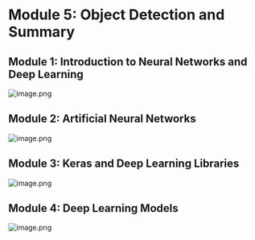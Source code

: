 

# Module 5: Object Detection and Summary
## Module 1: Introduction to Neural Networks and Deep Learning
![image.png](https://prod-files-secure.s3.us-west-2.amazonaws.com/03e82b26-cccb-4906-bb56-adabcbdc0655/a8d40bcb-c482-4026-8872-311e16b2dc63/image.png?X-Amz-Algorithm=AWS4-HMAC-SHA256&X-Amz-Content-Sha256=UNSIGNED-PAYLOAD&X-Amz-Credential=ASIAZI2LB466763YZJDR%2F20250129%2Fus-west-2%2Fs3%2Faws4_request&X-Amz-Date=20250129T161829Z&X-Amz-Expires=3600&X-Amz-Security-Token=IQoJb3JpZ2luX2VjEIf%2F%2F%2F%2F%2F%2F%2F%2F%2F%2FwEaCXVzLXdlc3QtMiJHMEUCIQCXJq13ONSG1HXjAyPqhK7g1zsDlaKl3SGxcWQhqIQ5nAIgUNRxo1%2B6fy252ELwYhkyT%2FHyTKevbEhbTu66YEEaTnEqiAQIkP%2F%2F%2F%2F%2F%2F%2F%2F%2F%2FARAAGgw2Mzc0MjMxODM4MDUiDK7TLzlsrl52uo1EkCrcA2aGkGN1BY9OHU5HlgFw5MAzv9Bc%2FysWPominWhq9eZuPu%2BU%2Bf%2BNcNogLaU7MuySoj4wWopkdjj44O40jpvml1sKjpMxuHPcXc4Oav%2FCFGkBiZ5Fet9smhDVCMMDr7xe3hEG4GxKl0ECTqWBdR1c85iDI8w9uqqnB4MRHiwUKA6ABauElRBj5asJxsn%2BHS0pmoehBTLPe4i7sOOw9%2BY8YOMPk5eEL5AwzuBCb2UG8Cckv11xuuoO8m96HDIqpK4KF%2Bab8tLcOBA%2Fs5LxVu%2FMRD6UE2J9VAaUPjqJnJp4LTaSYPmBEFJ8qU2qmLbBUekfO7phasQWsMZedASHzzVvqAQg7W8wr8UYi5wNTnf7r7UfIe0oq6oR7629R3c05O2etRjtWGgdJFPB%2Bxu6N%2BNziVbxiIJl860XfFU5GiMJl2viQ9trXU%2BVQPmAZm7S59xa2zfwXw9Sg%2F%2FvmEQiFfa%2BtVd20Uh%2B98%2FpM65ylBoJlL%2Fd%2BZtevJ1ESH6gmbKA3HF%2Fy2OASzG%2BoJV5pkrPsu7pJtrQUGNxykW4NoXYHhMEycXEltFqy1xyJDyWPt0St%2Ff4t0LtxtqiZC8%2BKvvOapRGFkr%2Bo2NqPeWfYLUupmarf3nFTEDHbkv0LWZxIF1yMPuD6bwGOqUBAkc9uO9PcXIrquODofD%2F0wgob3odbr8cnOqNwSlNEzpvGUiHJQN0dQetXE%2Bm5sj%2FDxTGADDdIHE%2FVufaqDZakdP1Abfk%2BnbKOWq%2FaURSkVpzlxN%2BWHvYgY%2BArlI3JVDDDkZ28zc%2BQbvwdOWvuiRzsYoCihB7TXbXZA2nkqr9qDOGEmxfU%2BercuQL9txh%2BDJg5YEp0aE1vJ0DCviZRUJGFxS5fbEt&X-Amz-Signature=6fe978becf8b3df11c965d74db644bae2c5914c8daaba6d895ea07a9444abd88&X-Amz-SignedHeaders=host&x-id=GetObject)
## Module 2: Artificial Neural Networks
![image.png](https://prod-files-secure.s3.us-west-2.amazonaws.com/03e82b26-cccb-4906-bb56-adabcbdc0655/5157ca89-62da-41d9-a98f-6432b71047a9/image.png?X-Amz-Algorithm=AWS4-HMAC-SHA256&X-Amz-Content-Sha256=UNSIGNED-PAYLOAD&X-Amz-Credential=ASIAZI2LB466763YZJDR%2F20250129%2Fus-west-2%2Fs3%2Faws4_request&X-Amz-Date=20250129T161829Z&X-Amz-Expires=3600&X-Amz-Security-Token=IQoJb3JpZ2luX2VjEIf%2F%2F%2F%2F%2F%2F%2F%2F%2F%2FwEaCXVzLXdlc3QtMiJHMEUCIQCXJq13ONSG1HXjAyPqhK7g1zsDlaKl3SGxcWQhqIQ5nAIgUNRxo1%2B6fy252ELwYhkyT%2FHyTKevbEhbTu66YEEaTnEqiAQIkP%2F%2F%2F%2F%2F%2F%2F%2F%2F%2FARAAGgw2Mzc0MjMxODM4MDUiDK7TLzlsrl52uo1EkCrcA2aGkGN1BY9OHU5HlgFw5MAzv9Bc%2FysWPominWhq9eZuPu%2BU%2Bf%2BNcNogLaU7MuySoj4wWopkdjj44O40jpvml1sKjpMxuHPcXc4Oav%2FCFGkBiZ5Fet9smhDVCMMDr7xe3hEG4GxKl0ECTqWBdR1c85iDI8w9uqqnB4MRHiwUKA6ABauElRBj5asJxsn%2BHS0pmoehBTLPe4i7sOOw9%2BY8YOMPk5eEL5AwzuBCb2UG8Cckv11xuuoO8m96HDIqpK4KF%2Bab8tLcOBA%2Fs5LxVu%2FMRD6UE2J9VAaUPjqJnJp4LTaSYPmBEFJ8qU2qmLbBUekfO7phasQWsMZedASHzzVvqAQg7W8wr8UYi5wNTnf7r7UfIe0oq6oR7629R3c05O2etRjtWGgdJFPB%2Bxu6N%2BNziVbxiIJl860XfFU5GiMJl2viQ9trXU%2BVQPmAZm7S59xa2zfwXw9Sg%2F%2FvmEQiFfa%2BtVd20Uh%2B98%2FpM65ylBoJlL%2Fd%2BZtevJ1ESH6gmbKA3HF%2Fy2OASzG%2BoJV5pkrPsu7pJtrQUGNxykW4NoXYHhMEycXEltFqy1xyJDyWPt0St%2Ff4t0LtxtqiZC8%2BKvvOapRGFkr%2Bo2NqPeWfYLUupmarf3nFTEDHbkv0LWZxIF1yMPuD6bwGOqUBAkc9uO9PcXIrquODofD%2F0wgob3odbr8cnOqNwSlNEzpvGUiHJQN0dQetXE%2Bm5sj%2FDxTGADDdIHE%2FVufaqDZakdP1Abfk%2BnbKOWq%2FaURSkVpzlxN%2BWHvYgY%2BArlI3JVDDDkZ28zc%2BQbvwdOWvuiRzsYoCihB7TXbXZA2nkqr9qDOGEmxfU%2BercuQL9txh%2BDJg5YEp0aE1vJ0DCviZRUJGFxS5fbEt&X-Amz-Signature=e4af40edae12ab47471e865cb20a9347cde14cd3ba0fc19d7bed7f5e0eeac320&X-Amz-SignedHeaders=host&x-id=GetObject)
## Module 3: Keras and Deep Learning Libraries
![image.png](https://prod-files-secure.s3.us-west-2.amazonaws.com/03e82b26-cccb-4906-bb56-adabcbdc0655/5089ce50-05f1-470d-ad42-42503bf1df5f/image.png?X-Amz-Algorithm=AWS4-HMAC-SHA256&X-Amz-Content-Sha256=UNSIGNED-PAYLOAD&X-Amz-Credential=ASIAZI2LB466763YZJDR%2F20250129%2Fus-west-2%2Fs3%2Faws4_request&X-Amz-Date=20250129T161829Z&X-Amz-Expires=3600&X-Amz-Security-Token=IQoJb3JpZ2luX2VjEIf%2F%2F%2F%2F%2F%2F%2F%2F%2F%2FwEaCXVzLXdlc3QtMiJHMEUCIQCXJq13ONSG1HXjAyPqhK7g1zsDlaKl3SGxcWQhqIQ5nAIgUNRxo1%2B6fy252ELwYhkyT%2FHyTKevbEhbTu66YEEaTnEqiAQIkP%2F%2F%2F%2F%2F%2F%2F%2F%2F%2FARAAGgw2Mzc0MjMxODM4MDUiDK7TLzlsrl52uo1EkCrcA2aGkGN1BY9OHU5HlgFw5MAzv9Bc%2FysWPominWhq9eZuPu%2BU%2Bf%2BNcNogLaU7MuySoj4wWopkdjj44O40jpvml1sKjpMxuHPcXc4Oav%2FCFGkBiZ5Fet9smhDVCMMDr7xe3hEG4GxKl0ECTqWBdR1c85iDI8w9uqqnB4MRHiwUKA6ABauElRBj5asJxsn%2BHS0pmoehBTLPe4i7sOOw9%2BY8YOMPk5eEL5AwzuBCb2UG8Cckv11xuuoO8m96HDIqpK4KF%2Bab8tLcOBA%2Fs5LxVu%2FMRD6UE2J9VAaUPjqJnJp4LTaSYPmBEFJ8qU2qmLbBUekfO7phasQWsMZedASHzzVvqAQg7W8wr8UYi5wNTnf7r7UfIe0oq6oR7629R3c05O2etRjtWGgdJFPB%2Bxu6N%2BNziVbxiIJl860XfFU5GiMJl2viQ9trXU%2BVQPmAZm7S59xa2zfwXw9Sg%2F%2FvmEQiFfa%2BtVd20Uh%2B98%2FpM65ylBoJlL%2Fd%2BZtevJ1ESH6gmbKA3HF%2Fy2OASzG%2BoJV5pkrPsu7pJtrQUGNxykW4NoXYHhMEycXEltFqy1xyJDyWPt0St%2Ff4t0LtxtqiZC8%2BKvvOapRGFkr%2Bo2NqPeWfYLUupmarf3nFTEDHbkv0LWZxIF1yMPuD6bwGOqUBAkc9uO9PcXIrquODofD%2F0wgob3odbr8cnOqNwSlNEzpvGUiHJQN0dQetXE%2Bm5sj%2FDxTGADDdIHE%2FVufaqDZakdP1Abfk%2BnbKOWq%2FaURSkVpzlxN%2BWHvYgY%2BArlI3JVDDDkZ28zc%2BQbvwdOWvuiRzsYoCihB7TXbXZA2nkqr9qDOGEmxfU%2BercuQL9txh%2BDJg5YEp0aE1vJ0DCviZRUJGFxS5fbEt&X-Amz-Signature=27ddcdc01677e96af3b13dda2e4ffa02fc1df154f90c54b312f86310366728ac&X-Amz-SignedHeaders=host&x-id=GetObject)
## Module 4: Deep Learning Models
![image.png](https://prod-files-secure.s3.us-west-2.amazonaws.com/03e82b26-cccb-4906-bb56-adabcbdc0655/4e22fcb0-cfbc-4d28-b961-b9b8fde071f0/image.png?X-Amz-Algorithm=AWS4-HMAC-SHA256&X-Amz-Content-Sha256=UNSIGNED-PAYLOAD&X-Amz-Credential=ASIAZI2LB466763YZJDR%2F20250129%2Fus-west-2%2Fs3%2Faws4_request&X-Amz-Date=20250129T161829Z&X-Amz-Expires=3600&X-Amz-Security-Token=IQoJb3JpZ2luX2VjEIf%2F%2F%2F%2F%2F%2F%2F%2F%2F%2FwEaCXVzLXdlc3QtMiJHMEUCIQCXJq13ONSG1HXjAyPqhK7g1zsDlaKl3SGxcWQhqIQ5nAIgUNRxo1%2B6fy252ELwYhkyT%2FHyTKevbEhbTu66YEEaTnEqiAQIkP%2F%2F%2F%2F%2F%2F%2F%2F%2F%2FARAAGgw2Mzc0MjMxODM4MDUiDK7TLzlsrl52uo1EkCrcA2aGkGN1BY9OHU5HlgFw5MAzv9Bc%2FysWPominWhq9eZuPu%2BU%2Bf%2BNcNogLaU7MuySoj4wWopkdjj44O40jpvml1sKjpMxuHPcXc4Oav%2FCFGkBiZ5Fet9smhDVCMMDr7xe3hEG4GxKl0ECTqWBdR1c85iDI8w9uqqnB4MRHiwUKA6ABauElRBj5asJxsn%2BHS0pmoehBTLPe4i7sOOw9%2BY8YOMPk5eEL5AwzuBCb2UG8Cckv11xuuoO8m96HDIqpK4KF%2Bab8tLcOBA%2Fs5LxVu%2FMRD6UE2J9VAaUPjqJnJp4LTaSYPmBEFJ8qU2qmLbBUekfO7phasQWsMZedASHzzVvqAQg7W8wr8UYi5wNTnf7r7UfIe0oq6oR7629R3c05O2etRjtWGgdJFPB%2Bxu6N%2BNziVbxiIJl860XfFU5GiMJl2viQ9trXU%2BVQPmAZm7S59xa2zfwXw9Sg%2F%2FvmEQiFfa%2BtVd20Uh%2B98%2FpM65ylBoJlL%2Fd%2BZtevJ1ESH6gmbKA3HF%2Fy2OASzG%2BoJV5pkrPsu7pJtrQUGNxykW4NoXYHhMEycXEltFqy1xyJDyWPt0St%2Ff4t0LtxtqiZC8%2BKvvOapRGFkr%2Bo2NqPeWfYLUupmarf3nFTEDHbkv0LWZxIF1yMPuD6bwGOqUBAkc9uO9PcXIrquODofD%2F0wgob3odbr8cnOqNwSlNEzpvGUiHJQN0dQetXE%2Bm5sj%2FDxTGADDdIHE%2FVufaqDZakdP1Abfk%2BnbKOWq%2FaURSkVpzlxN%2BWHvYgY%2BArlI3JVDDDkZ28zc%2BQbvwdOWvuiRzsYoCihB7TXbXZA2nkqr9qDOGEmxfU%2BercuQL9txh%2BDJg5YEp0aE1vJ0DCviZRUJGFxS5fbEt&X-Amz-Signature=24e0bb1f8b11fce303ac0a661bf95efab8dac48f1edb731b2eb10db422c556ab&X-Amz-SignedHeaders=host&x-id=GetObject)